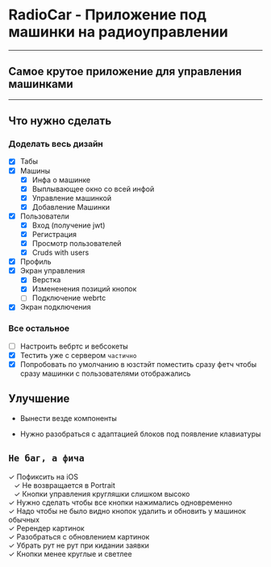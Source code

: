 # RadioCar - Приложение под машинки на радиоуправлении

---

## Самое крутое приложение для управления машинками

---

## Что нужно сделать

### Доделать весь дизайн

* [x] Табы
* [x] Машины
  * [x] Инфа о машинке
  * [x] Выплывающее окно со всей инфой
  * [x] Управление машинкой
  * [x] Добавление Машинки
* [x] Пользователи
  * [x] Вход (получение jwt)
  * [x] Регистрация
  * [x] Просмотр пользователей
  * [x] Cruds with users
* [x] Профиль
* [x] Экран управления
  * [x] Верстка
  * [x] Измененения позиций кнопок
  * [ ] Подключение webrtc
* [x] Экран подключения

### Все остальное

* [ ] Настроить вебртс и вебсокеты
* [x] Тестить уже с сервером ```частично```
* [x] Попробовать по умолчанию в юзстэйт поместить сразу фетч чтобы сразу машинки с пользователями отображались

## Улучшение

* Вынести везде компоненты

* Нужно разобраться с адаптацией блоков под появление клавиатуры

## ```Не баг, а фича```

&check; Пофиксить на iOS  
  &ensp; &check; Не возвращается в Portrait  
  &ensp; &check; Кнопки управления кругляшки слишком высоко  
&check; Нужно сделать чтобы все кнопки нажимались одновременно  
&check; Надо чтобы не было видно кнопок удалить и обновить у машинок обычных  
&check; Ререндер картинок  
&check; Разобраться с обновлением картинок  
&check; Убрать рут не рут при кидании заявки  
&check; Кнопки менее круглые и светлее  
